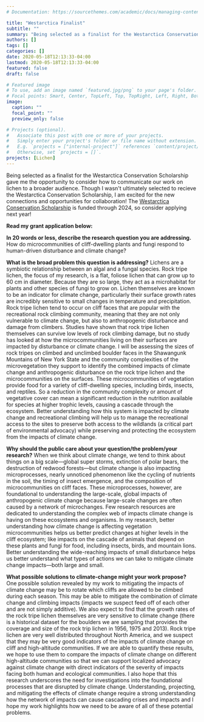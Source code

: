 ```yaml
---
# Documentation: https://sourcethemes.com/academic/docs/managing-content/

title: "Westarctica Finalist"
subtitle: ""
summary: "Being selected as a finalist for the Westarctica Conservation Scholarship gave me the opportunity to consider how to communicate our work on lichen to a broader audience."
authors: []
tags: []
categories: []
date: 2020-05-18T12:13:33-04:00
lastmod: 2020-05-18T12:13:33-04:00
featured: false
draft: false

# Featured image
# To use, add an image named `featured.jpg/png` to your page's folder.
# Focal points: Smart, Center, TopLeft, Top, TopRight, Left, Right, BottomLeft, Bottom, BottomRight.
image:
  caption: ""
  focal_point: ""
  preview_only: false

# Projects (optional).
#   Associate this post with one or more of your projects.
#   Simply enter your project's folder or file name without extension.
#   E.g. `projects = ["internal-project"]` references `content/project/deep-learning/index.md`.
#   Otherwise, set `projects = []`.
projects: [Lichen]
---
```

Being selected as a finalist for the Westarctica Conservation Scholarship gave me the opportunity to consider how to communicate our work on lichen to a broader audience. Though I wasn't ultimately selected to recieve the Westarctica Conservation Scholarship, I am excited for the new connections and opportunities for collaboration! The [Westarctica Conservation Scholarship](https://www.westarctica.info/scholarship) is funded through 2024, so consider applying next year! 

**Read my grant application below:**

**In 20 words or less, describe the research question you are addressing.**
How do microcommunities of cliff-dwelling plants and fungi respond to human-driven disturbance and climate change?


**What is the broad problem this question is addressing?**
Lichens are a symbiotic relationship between an algal and a fungal species. Rock tripe lichen, the focus of my research, is a flat, foliose lichen that can grow up to 60 cm in diameter. Because they are so large, they act as a microhabitat for plants and other species of fungi to grow on. Lichen themselves are known to be an indicator for climate change, particularly their surface growth rates are incredibly sensitive to small changes in temperature and precipitation. Rock tripe lichen tend to occur on cliff faces that are popular with the recreational rock climbing community, meaning that they are not only vulnerable to climate change, but also to anthropogenic disturbance and damage from climbers. Studies have shown that rock tripe lichen themselves can survive low levels of rock climbing damage, but no study has looked at how the microcommunities living on their surfaces are impacted by disturbance or climate change. I will be assessing the sizes of rock tripes on climbed and unclimbed boulder faces in the Shawangunk Mountains of New York State and the community complexities of the microvegetation they support to identify the combined impacts of climate change and anthropogenic disturbance on the rock tripe lichen and the microcommunities on the surfaces. These microcommunities of vegetation provide food for a variety of cliff-dwelling species, including birds, insects, and reptiles. So a reduction in the community complexity or amount of vegetative cover can mean a significant reduction in the nutrition available for species at higher trophic levels, causing a cascade through the ecosystem. Better understanding how this system is impacted by climate change and recreational climbing will help us to manage the recreational access to the sites to preserve both access to the wildlands (a critical part of environmental advocacy) while preserving and protecting the ecosystem from the impacts of climate change. 

**Why should the public care about your question/the problem/your research?**
When we think about climate change, we tend to think about things on a big scale—global super storms, extinction of polar bears, the destruction of redwood forests—but climate change is also impacting microprocesses, nearly unnoticed phenomenon like the cycling of nutrients in the soil, the timing of insect emergence, and the composition of microcommunities on cliff faces. These microprocesses, however, are foundational to understanding the large-scale, global impacts of anthropogenic climate change because large-scale changes are often caused by a network of microchanges. Few research resources are dedicated to understanding the complex web of impacts climate change is having on these ecosystems and organisms. In my research, better understanding how climate change is affecting vegetation microcommunities helps us better predict changes at higher levels in the cliff ecosystem; like impacts on the cascade of animals that depend on these plants and fungi for food, including insects, birds, and mountain lions. Better understanding the wide-reaching impacts of small disturbance helps us better understand what types of actions we can take to mitigate climate change impacts—both large and small.  

**What possible solutions to climate-change might your work propose?**
One possible solution revealed by my work to mitigating the impacts of climate change may be to rotate which cliffs are allowed to be climbed during each season. This may be able to mitigate the combination of climate change and climbing impacts (impacts we suspect feed off of each other and are not simply additive). We also expect to find that the growth rates of the rock tripe lichen themselves are very sensitive to climate change (there is a historical dataset for the boulders we are sampling that provides the coverage and size of the rock trip lichen in 1956, 1975 and 2013). Rock tripe lichen are very well distributed throughout North America, and we suspect that they may be very good indicators of the impacts of climate change on cliff and high-altitude communities. If we are able to quantify these results, we hope to use them to compare the impacts of climate change on different high-altitude communities so that we can support localized advocacy against climate change with direct indicators of the severity of impacts facing both human and ecological communities. I also hope that this research underscores the need for investigations into the foundational processes that are disrupted by climate change. Understanding, projecting, and mitigating the effects of climate change require a strong understanding how the network of impacts can cause cascading crises and impacts and I hope my work highlights how we need to be aware of all of these potential problems. 
